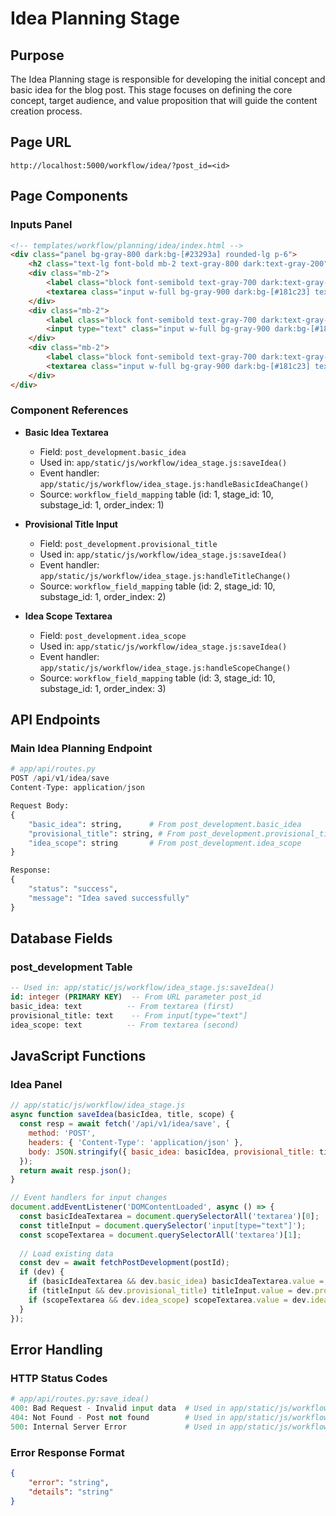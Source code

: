 # Idea Planning Stage

## Purpose

The Idea Planning stage is responsible for developing the initial concept and basic idea for the blog post. This stage focuses on defining the core concept, target audience, and value proposition that will guide the content creation process.

## Page URL
```
http://localhost:5000/workflow/idea/?post_id=<id>
```

## Page Components

### Inputs Panel
```html
<!-- templates/workflow/planning/idea/index.html -->
<div class="panel bg-gray-800 dark:bg-[#23293a] rounded-lg p-6">
    <h2 class="text-lg font-bold mb-2 text-gray-800 dark:text-gray-200">Inputs</h2>
    <div class="mb-2">
        <label class="block font-semibold text-gray-700 dark:text-gray-200">Basic Idea</label>
        <textarea class="input w-full bg-gray-900 dark:bg-[#181c23] text-gray-200 placeholder-gray-400 border border-gray-700" rows="3"></textarea>
    </div>
    <div class="mb-2">
        <label class="block font-semibold text-gray-700 dark:text-gray-200">Provisional Title</label>
        <input type="text" class="input w-full bg-gray-900 dark:bg-[#181c23] text-gray-200 placeholder-gray-400 border border-gray-700" />
    </div>
    <div class="mb-2">
        <label class="block font-semibold text-gray-700 dark:text-gray-200">Idea Scope</label>
        <textarea class="input w-full bg-gray-900 dark:bg-[#181c23] text-gray-200 placeholder-gray-400 border border-gray-700" rows="2"></textarea>
    </div>
</div>
```

### Component References
- **Basic Idea Textarea**
  - Field: `post_development.basic_idea`
  - Used in: `app/static/js/workflow/idea_stage.js:saveIdea()`
  - Event handler: `app/static/js/workflow/idea_stage.js:handleBasicIdeaChange()`
  - Source: `workflow_field_mapping` table (id: 1, stage_id: 10, substage_id: 1, order_index: 1)

- **Provisional Title Input**
  - Field: `post_development.provisional_title`
  - Used in: `app/static/js/workflow/idea_stage.js:saveIdea()`
  - Event handler: `app/static/js/workflow/idea_stage.js:handleTitleChange()`
  - Source: `workflow_field_mapping` table (id: 2, stage_id: 10, substage_id: 1, order_index: 2)

- **Idea Scope Textarea**
  - Field: `post_development.idea_scope`
  - Used in: `app/static/js/workflow/idea_stage.js:saveIdea()`
  - Event handler: `app/static/js/workflow/idea_stage.js:handleScopeChange()`
  - Source: `workflow_field_mapping` table (id: 3, stage_id: 10, substage_id: 1, order_index: 3)

## API Endpoints

### Main Idea Planning Endpoint
```python
# app/api/routes.py
POST /api/v1/idea/save
Content-Type: application/json

Request Body:
{
    "basic_idea": string,      # From post_development.basic_idea
    "provisional_title": string, # From post_development.provisional_title
    "idea_scope": string       # From post_development.idea_scope
}

Response:
{
    "status": "success",
    "message": "Idea saved successfully"
}
```

## Database Fields

### post_development Table
```sql
-- Used in: app/static/js/workflow/idea_stage.js:saveIdea()
id: integer (PRIMARY KEY)  -- From URL parameter post_id
basic_idea: text          -- From textarea (first)
provisional_title: text    -- From input[type="text"]
idea_scope: text          -- From textarea (second)
```

## JavaScript Functions

### Idea Panel
```javascript
// app/static/js/workflow/idea_stage.js
async function saveIdea(basicIdea, title, scope) {
  const resp = await fetch('/api/v1/idea/save', {
    method: 'POST',
    headers: { 'Content-Type': 'application/json' },
    body: JSON.stringify({ basic_idea: basicIdea, provisional_title: title, idea_scope: scope })
  });
  return await resp.json();
}

// Event handlers for input changes
document.addEventListener('DOMContentLoaded', async () => {
  const basicIdeaTextarea = document.querySelectorAll('textarea')[0];
  const titleInput = document.querySelector('input[type="text"]');
  const scopeTextarea = document.querySelectorAll('textarea')[1];
  
  // Load existing data
  const dev = await fetchPostDevelopment(postId);
  if (dev) {
    if (basicIdeaTextarea && dev.basic_idea) basicIdeaTextarea.value = dev.basic_idea;
    if (titleInput && dev.provisional_title) titleInput.value = dev.provisional_title;
    if (scopeTextarea && dev.idea_scope) scopeTextarea.value = dev.idea_scope;
  }
});
```

## Error Handling

### HTTP Status Codes
```python
# app/api/routes.py:save_idea()
400: Bad Request - Invalid input data  # Used in app/static/js/workflow/idea_stage.js:handleError()
404: Not Found - Post not found        # Used in app/static/js/workflow/idea_stage.js:handleError()
500: Internal Server Error             # Used in app/static/js/workflow/idea_stage.js:handleError()
```

### Error Response Format
```json
{
    "error": "string",
    "details": "string"
}
``` 